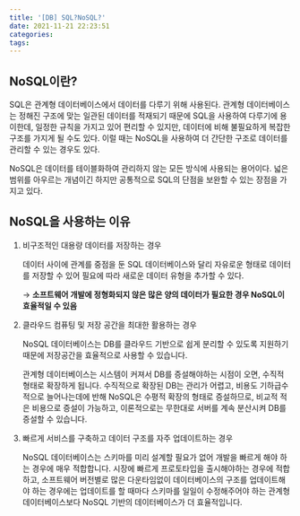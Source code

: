 ```yaml
---
title: '[DB] SQL?NoSQL?'
date: 2021-11-21 22:23:51
categories:
tags:
---
```


## NoSQL이란?

SQL은 관계형 데이터베이스에서 데이터를 다루기 위해 사용된다. 관계형 데이터베이스는 정해진 구조에 맞는 일관된 데이터를 적재되기 때문에 SQL을 사용하여 다루기에 용이한데, 일정한 규칙을 가지고 있어 편리할 수 있지만, 데이터에 비해 불필요하게 복잡한 구조를 가지게 될 수도 있다. 이럴 때는 NoSQL을 사용하여 더 간단한 구조로 데이터를 관리할 수 있는 경우도 있다.

NoSQL은 데이터를 테이블화하여 관리하지 않는 모든 방식에 사용되는 용어이다. 넓은 범위를 아우르는 개념이긴 하지만 공통적으로 SQL의 단점을 보완할 수 있는 장점을 가지고 있다.

## NoSQL을 사용하는 이유

1. 비구조적인 대용량 데이터를 저장하는 경우

   데이터 사이에 관계를 중점을 둔 SQL 데이터베이스와 달리 자유로운 형태로 데이터를 저장할 수 있어 필요에 따라 새로운 데이터 유형을 추가할 수 있다.

   → **소프트웨어 개발에 정형화되지 않은 많은 양의 데이터가 필요한 경우 NoSQL이 효율적일 수 있음**

2. 클라우드 컴퓨팅 및 저장 공간을 최대한 활용하는 경우

   NoSQL 데이터베이스는 DB를 클라우드 기반으로 쉽게 분리할 수 있도록 지원하기 때문에 저장공간을 효율적으로 사용할 수 있습니다.

   관계형 데이터베이스는 시스템이 커져서 DB를 증설해야하는 시점이 오면, 수직적 형태로 확장하게 됩니다. 수직적으로 확장된 DB는 관리가 어렵고, 비용도 기하급수적으로 늘어나는데에 반해 NoSQL은 수평적 확장의 형태로 증설하므로, 비교적 적은 비용으로 증설이 가능하고, 이론적으로는 무한대로 서버를 계속 분산시켜 DB를 증설할 수 있습니다.

3. 빠르게 서비스를 구축하고 데이터 구조를 자주 업데이트하는 경우

   NoSQL 데이터베이스는 스키마를 미리 설계할 필요가 없어 개발을 빠르게 해야 하는 경우에 매우 적합합니다. 시장에 빠르게 프로토타입을 출시해야하는 경우에 적합하고, 소프트웨어 버전별로 많은 다운타임없이 데이터베이스의 구조를 업데이트해야 하는 경우에는 업데이트를 할 때마다 스키마를 일일이 수정해주어야 하는 관계형 데이터베이스보다 NoSQL 기반의 데이터베이스가 더 효율적입니다.
